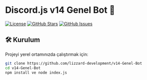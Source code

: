 # Discord.js v14 Genel Bot 🚀

[![License](https://img.shields.io/badge/License-MIT-blue.svg)](https://opensource.org/licenses/MIT)
[![GitHub Stars](https://img.shields.io/github/stars/kullanıcıadı/projeadı.svg)](https://github.com/kullanıcıadı/projeadı/stargazers)
[![GitHub Issues](https://img.shields.io/github/issues/lizzard-development/v14-Genel-Bot.svg)](https://github.com/lizzard-development/v14-Genel-Bot/issues)

## 🛠️ Kurulum
Projeyi yerel ortamınızda çalıştırmak için:

```bash
git clone https://github.com/lizzard-development/v14-Genel-Bot
cd v14-Genel-Bot
npm install ve node index.js
```